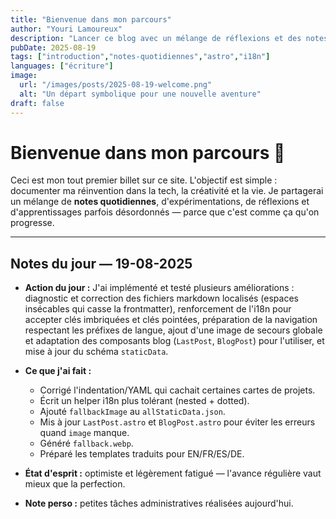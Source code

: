 ```yaml
---
title: "Bienvenue dans mon parcours"
author: "Youri Lamoureux"
description: "Lancer ce blog avec un mélange de réflexions et des notes de la journée."
pubDate: 2025-08-19
tags: ["introduction","notes-quotidiennes","astro","i18n"]
languages: ["écriture"]
image:
  url: "/images/posts/2025-08-19-welcome.png"
  alt: "Un départ symbolique pour une nouvelle aventure"
draft: false
---
```


# Bienvenue dans mon parcours 🚀

Ceci est mon tout premier billet sur ce site. L'objectif est simple : documenter ma réinvention dans la tech, la créativité et la vie. Je partagerai un mélange de **notes quotidiennes**, d'expérimentations, de réflexions et d'apprentissages parfois désordonnés — parce que c'est comme ça qu'on progresse.

---

## Notes du jour — 19-08-2025

- **Action du jour :** J'ai implémenté et testé plusieurs améliorations : diagnostic et correction des fichiers markdown localisés (espaces insécables qui casse la frontmatter), renforcement de l'i18n pour accepter clés imbriquées et clés pointées, préparation de la navigation respectant les préfixes de langue, ajout d'une image de secours globale et adaptation des composants blog (`LastPost`, `BlogPost`) pour l'utiliser, et mise à jour du schéma `staticData`.

- **Ce que j'ai fait :**
  - Corrigé l'indentation/YAML qui cachait certaines cartes de projets.
  - Écrit un helper i18n plus tolérant (nested + dotted).
  - Ajouté `fallbackImage` au `allStaticData.json`.
  - Mis à jour `LastPost.astro` et `BlogPost.astro` pour éviter les erreurs quand `image` manque.
  - Généré `fallback.webp`.
  - Préparé les templates traduits pour EN/FR/ES/DE.

- **État d'esprit :** optimiste et légèrement fatigué — l'avance régulière vaut mieux que la perfection.

- **Note perso :** petites tâches administratives réalisées aujourd'hui.
